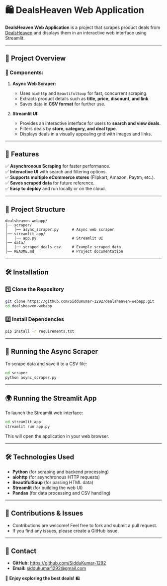 # 🛍️ DealsHeaven Web Application

**DealsHeaven Web Application** is a project that scrapes product deals from [DealsHeaven](https://dealsheaven.in) and displays them in an interactive web interface using Streamlit.

---

## 📌 **Project Overview**

### **🔹 Components:**
1. **Async Web Scraper:**
   - Uses `aiohttp` and `BeautifulSoup` for fast, concurrent scraping.
   - Extracts product details such as **title, price, discount, and link**.
   - Saves data in **CSV format** for further use.

2. **Streamlit UI:**
   - Provides an interactive interface for users to **search and view deals**.
   - Filters deals by **store, category, and deal type**.
   - Displays deals in a visually appealing grid with images and links.

---

## 🚀 **Features**
✅ **Asynchronous Scraping** for faster performance.  
✅ **Interactive UI** with search and filtering options.  
✅ **Supports multiple eCommerce stores** (Flipkart, Amazon, Paytm, etc.).  
✅ **Saves scraped data** for future reference.  
✅ **Easy to deploy** and run locally or on the cloud.  

---

## 📂 **Project Structure**
```
dealsheaven-webapp/
│── scraper/
│   │── async_scraper.py      # Async web scraper
│── streamlit_app/
│   │── app.py                # Streamlit UI
│── data/
│   │── scraped_deals.csv     # Example scraped data
│── README.md                 # Project documentation
```

---

## 🛠 **Installation**

### **1️⃣ Clone the Repository**
```bash
git clone https://github.com/SidduKumar-1292/dealsheaven-webapp.git
cd dealsheaven-webapp
```

### **2️⃣ Install Dependencies**
```bash
pip install -r requirements.txt
```

---

## 🔄 **Running the Async Scraper**
To scrape data and save it to a CSV file:
```bash
cd scraper
python async_scraper.py
```

---

## 🌍 **Running the Streamlit App**
To launch the Streamlit web interface:
```bash
cd streamlit_app
streamlit run app.py
```
This will open the application in your web browser.

---

## 🛠 **Technologies Used**
- **Python** (for scraping and backend processing)
- **aiohttp** (for asynchronous HTTP requests)
- **BeautifulSoup** (for parsing HTML data)
- **Streamlit** (for building the web UI)
- **Pandas** (for data processing and CSV handling)

---

## 🎉 **Contributions & Issues**
- Contributions are welcome! Feel free to fork and submit a pull request.
- If you find any issues, please create a GitHub issue.

---

## 📧 **Contact**
- **GitHub:** https://github.com/SidduKumar-1292
- **Email:** siddukumar1292@gmail.com

🚀 **Enjoy exploring the best deals!** 🛍️

